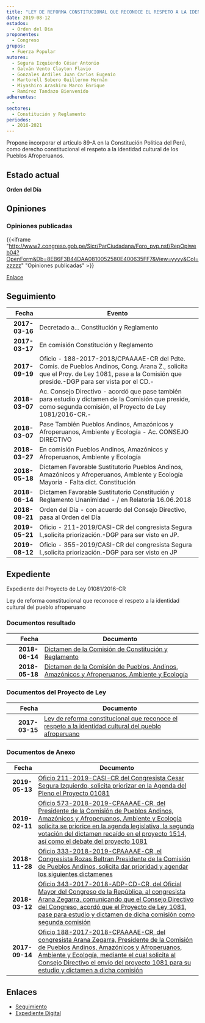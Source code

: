 ```yaml
---
title: "LEY DE REFORMA CONSTITUCIONAL QUE RECONOCE EL RESPETO A LA IDENTIDAD CULTURAL DEL PUEBLO AFROPERUANO"
date: 2019-08-12
estados: 
  - Orden del Día
proponentes: 
  - Congreso
grupos: 
  - Fuerza Popular
autores: 
  - Segura Izquierdo César Antonio
  - Galván Vento Clayton Flavio
  - Gonzales Ardiles Juan Carlos Eugenio
  - Martorell Sobero Guillermo Hernán
  - Miyashiro Arashiro Marco Enrique
  - Ramírez Tandazo Bienvenido
adherentes: 
  - 
sectores: 
  - Constitución y Reglamento
periodos: 
  - 2016-2021
---
```


Propone incorporar el artículo 89-A en la Constitución Política del Perú, como derecho constitucional el respeto a la identidad cultural de los Pueblos Afroperuanos.


## Estado actual

**Orden del Día**

## Opiniones

### Opiniones publicadas

{{<iframe "http://www2.congreso.gob.pe/Sicr/ParCiudadana/Foro_pvp.nsf/RepOpiweb04?OpenForm&Db=8EB6F3B44DAA0810052580E400635FF7&View=yyyy&Col=zzzzz" "Opiniones publicadas" >}}

[Enlace](http://www2.congreso.gob.pe/Sicr/ParCiudadana/Foro_pvp.nsf/RepOpiweb04?OpenForm&Db=8EB6F3B44DAA0810052580E400635FF7&View=yyyy&Col=zzzzz)

## Seguimiento

| Fecha | Evento |
|------:|--------|
| **2017-03-16** | Decretado a... Constitución y Reglamento|
| **2017-03-17** | En comisión Constitución y Reglamento|
| **2017-09-19** | Oficio - 188-2017-2018/CPAAAAE-CR del Pdte. Comis. de Pueblos Andinos, Cong. Arana Z., solicita que el Proy. de Ley 1081, pase a la Comisión que preside.-DGP para ser vista por el CD.-|
| **2018-03-07** | Ac. Consejo Directivo - acordó que pase también para estudio y dictamen de la Comisión que preside, como segunda comisión, el Proyecto de Ley 1081/2016-CR.-|
| **2018-03-07** | Pase También Pueblos Andinos, Amazónicos y Afroperuanos, Ambiente y Ecología - Ac. CONSEJO DIRECTIVO|
| **2018-03-27** | En comisión Pueblos Andinos, Amazónicos y Afroperuanos, Ambiente y Ecología|
| **2018-05-18** | Dictamen Favorable Sustitutorio Pueblos Andinos, Amazónicos y Afroperuanos, Ambiente y Ecología Mayoria - Falta dict. Constitución|
| **2018-06-14** | Dictamen Favorable Sustitutorio Constitución y Reglamento Unanimidad - / en Relatoría 16.06.2018|
| **2018-08-21** | Orden del Día - con acuerdo del Consejo Directivo, pasa al Orden del Día|
| **2019-05-21** | Oficio - 211-2019/CASI-CR del congresista Segura I.,solicita priorización.-DGP para ser visto en JP.|
| **2019-08-12** | Oficio - 355-2019/CASI-CR del congresista Segura I.,solicita priorización.-DGP para ser visto en JP|


## Expediente

Expediente del Proyecto de Ley 01081/2016-CR

Ley de reforma constitucional que reconoce el respeto a la identidad cultural del pueblo afroperuano


### Documentos resultado

| Fecha | Documento |
|------:|--------|
| **2018-06-14** | [Dictamen de la Comisión de Constitución y Reglamento](http://www.leyes.congreso.gob.pe/Documentos/2016_2021/Dictamenes/Proyectos_de_Ley/01081DC04MAY20180614.pdf) |
| **2018-05-18** | [Dictamen de la Comisión de Pueblos, Andinos, Amazónicos y Afroperuanos, Ambiente y Ecología](http://www.leyes.congreso.gob.pe/Documentos/2016_2021/Dictamenes/Proyectos_de_Ley/01081DC19MAY20180518.PDF) |

### Documentos del Proyecto de Ley

| Fecha | Documento |
|------:|--------|
| **2017-03-15** | [Ley de reforma constitucional que reconoce el respeto a la identidad cultural del pueblo afroperuano](http://www.leyes.congreso.gob.pe/Documentos/2016_2021/Proyectos_de_Ley_y_de_Resoluciones_Legislativas/PL0108120170315..pdf) |

### Documentos de Anexo

| Fecha | Documento |
|------:|--------|
| **2019-05-13** | [Oficio 211-2019-CASI-CR del Congresista Cesar Segura Izquierdo, solicita priorizar en la Agenda del Pleno el Proyecto 01081](http://www.leyes.congreso.gob.pe/Documentos/2016_2021/Oficios/Congresistas/OFICIO-211-2019-CASI-CR.pdf) |
| **2019-02-11** | [Oficio 573-2018-2019-CPAAAAE-CR, del Presidente de la Comisión de Pueblos Andinos, Amazónicos y Afroperuanos, Ambiente y Ecología solicita se priorice en la agenda legislativa, la segunda votación del dictamen recaído en el proyecto 1514, así como el debate del proyecto 1081](http://www.leyes.congreso.gob.pe/Documentos/2016_2021/Oficios/Comisiones_Ordinarias/OFICIO-573-2018-2019-CPAAAAE-CR.pdf) |
| **2018-11-28** | [Oficio 333-2018-2019-CPAAAAE-CR, el Congresista Rozas Beltran Presidente de la Comisión de Pueblos Andinos, solicita dar prioridad y agendar los siguientes dictamenes](http://www.leyes.congreso.gob.pe/Documentos/2016_2021/Oficios/Comisiones_Ordinarias/OFICIO-333-2018-2019-CPAAAAE-CR.pdf) |
| **2018-03-12** | [Oficio 343-2017-2018-ADP-CD-CR, del Oficial Mayor del Congreso de la República, al congresista Arana Zegarra, comunicando que el Consejo Directivo del Congreso, acordó que el Proyecto de Ley 1081, pase para estudio y dictamen de dicha comisión como segunda comisión](http://www.leyes.congreso.gob.pe/Documentos/2016_2021/Oficios/Oficialia_Mayor/OFICIO-343-2017-2018-ADP-CD-CR.pdf) |
| **2017-09-14** | [Oficio 188-2017-2018-CPAAAAE-CR, del congresista Arana Zegarra, Presidente de la Comisión de Pueblos Andinos, Amazónicos y Afroperuanos, Ambiente y Ecología, mediante el cual solicita al Consejo Directivo el envío del proyecto 1081 para su estudio y dictamen a dicha comisión](http://www.leyes.congreso.gob.pe/Documentos/2016_2021/Oficios/Comisiones_Ordinarias/OFICIO-188-2017-2018-CPAAAAE-CR..pdf) |

## Enlaces 

- [Seguimiento](http://www2.congreso.gob.pe/Sicr/TraDocEstProc/CLProLey2016.nsf/f7fff46988ca05b1052578e100829cc7/82b6e5aa208f2f1a052580e400615a88?OpenDocument)
- [Expediente Digital](http://www2.congreso.gob.pehttp://www2.congreso.gob.pe/Sicr/TraDocEstProc/CLProLey2016.nsf/f7fff46988ca05b1052578e100829cc7/82b6e5aa208f2f1a052580e400615a88?OpenDocument&Click=05257FB7005EB655.eb71d0cf91d8294e05256cdf006b5706/$Body/0.1C6C)
